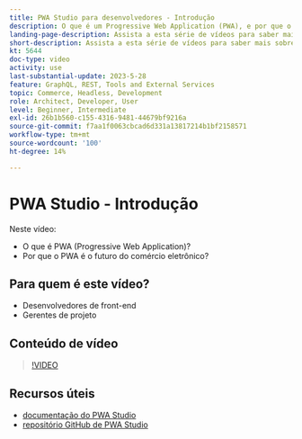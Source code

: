 ```yaml
---
title: PWA Studio para desenvolvedores - Introdução
description: O que é um Progressive Web Application (PWA), e por que o PWA Studio é o futuro?
landing-page-description: Assista a esta série de vídeos para saber mais sobre Progressive Web Application (PWA) e por que PWA Studio é o futuro dos sites  [!DNL Commerce] .
short-description: Assista a esta série de vídeos para saber mais sobre Progressive Web Application (PWA) e por que PWA Studio é o futuro dos sites  [!DNL Commerce] .
kt: 5644
doc-type: video
activity: use
last-substantial-update: 2023-5-28
feature: GraphQL, REST, Tools and External Services
topic: Commerce, Headless, Development
role: Architect, Developer, User
level: Beginner, Intermediate
exl-id: 26b1b560-c155-4316-9481-44679bf9216a
source-git-commit: f7aa1f0063cbcad6d331a13817214b1bf2158571
workflow-type: tm+mt
source-wordcount: '100'
ht-degree: 14%

---
```


# PWA Studio - Introdução

Neste vídeo:

- O que é PWA (Progressive Web Application)?
- Por que o PWA é o futuro do comércio eletrônico?

## Para quem é este vídeo?

- Desenvolvedores de front-end
- Gerentes de projeto

## Conteúdo de vídeo

>[!VIDEO](https://video.tv.adobe.com/v/35715?quality=12&learn=on)

## Recursos úteis

- [documentação do PWA Studio](https://developer.adobe.com/commerce/pwa-studio/)
- [repositório GitHub de PWA Studio](https://github.com/magento/pwa-studio)
